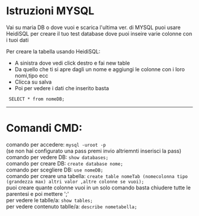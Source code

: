 # Istruzioni MYSQL
Vai su maria DB o dove vuoi e scarica l'ultima ver. di MYSQL
puoi usare HeidiSQL per creare il tuo test database dove puoi inseire varie colonne con i  tuoi dati

Per creare la tabella usando HeidiSQL:

<ul>
<li>A sinistra dove vedi click destro e fai new table </li>
<li>Da quello che ti si apre dagli un nome e aggiungi le colonne con i loro nomi,tipo ecc</li>
<li>Clicca su salva</li>
<li>Poi per vedere i dati che inserito basta</li>
</ul>

``` SELECT * from nomeDB;```
<hr>

# Comandi CMD:

comando per accedere: ```mysql -uroot -p``` <br>
(se non hai configurato una pass premi invio altriemnti inserisci la pass)<br>
comando per vedere DB: ```show databases;``` <br>
comando per creare DB: ```create database nome;``` <br>
comando per scegliere DB: ```use nomeDB;``` <br>
comando per creare una tabella: ```create table nomeTab (nomecolonna tipo (grandezza max) altri valor ,altre colonne se vuoi);``` <br>
puoi creare quante colonne vuoi in un solo comando basta chiudere tutte le parentesi e poi mettere ';' <br>
per vedere le tablle/a: ```show tables;``` <br>
per vedere contenuto tablle/a: ```describe nometabella;``` <br>


